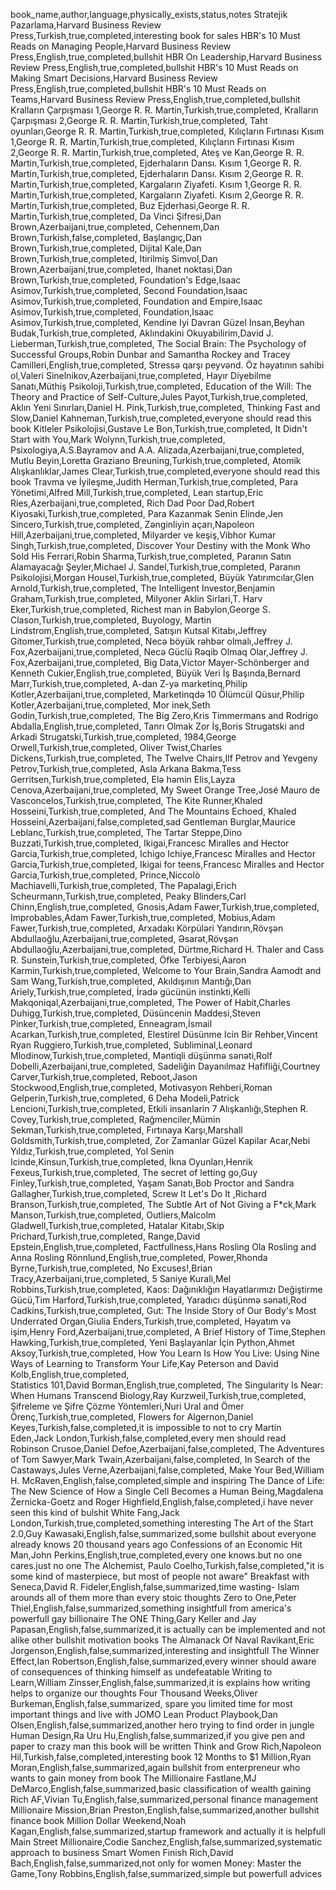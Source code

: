 book_name,author,language,physically_exists,status,notes
Stratejik Pazarlama,Harvard Business Review Press,Turkish,true,completed,interesting book for sales
HBR's 10 Must Reads on Managing People,Harvard Business Review Press,English,true,completed,bullshit
HBR On Leadership,Harvard Business Review Press,English,true,completed,bullshit
HBR's 10 Must Reads on Making Smart Decisions,Harvard Business Review Press,English,true,completed,bullshit
HBR's 10 Must Reads on Teams,Harvard Business Review Press,English,true,completed,bullshit
Kralların Çarpışması 1,George R. R. Martin,Turkish,true,completed,
Kralların Çarpışması 2,George R. R. Martin,Turkish,true,completed,
Taht oyunları,George R. R. Martin,Turkish,true,completed,
Kılıçların Fırtınası Kısım 1,George R. R. Martin,Turkish,true,completed,
Kılıçların Fırtınası Kısım 2,George R. R. Martin,Turkish,true,completed,
Ateş ve Kan,George R. R. Martin,Turkish,true,completed,
Ejderhaların Dansı. Kısım 1,George R. R. Martin,Turkish,true,completed,
Ejderhaların Dansı. Kısım 2,George R. R. Martin,Turkish,true,completed,
Kargaların Ziyafeti. Kısım 1,George R. R. Martin,Turkish,true,completed,
Kargaların Ziyafeti. Kısım 2,George R. R. Martin,Turkish,true,completed,
Buz Ejderhasi,George R. R. Martin,Turkish,true,completed,
Da Vinci Şifresi,Dan Brown,Azerbaijani,true,completed,
Cehennem,Dan Brown,Turkish,false,completed,
Başlangıç,Dan Brown,Turkish,true,completed,
Dijital Kale,Dan Brown,Turkish,true,completed,
Itirilmiş Simvol,Dan Brown,Azerbaijani,true,completed,
Ihanet noktasi,Dan Brown,Turkish,true,completed,
Foundation's Edge,Isaac Asimov,Turkish,true,completed,
Second Foundation,Isaac Asimov,Turkish,true,completed,
Foundation and Empire,Isaac Asimov,Turkish,true,completed,
Foundation,Isaac Asimov,Turkish,true,completed,
Kendine Iyi Davran Güzel Insan,Beyhan Budak,Turkish,true,completed,
Aklındakini Okuyabilirim,David J. Lieberman,Turkish,true,completed,
The Social Brain: The Psychology of Successful Groups,Robin Dunbar and Samantha Rockey and Tracey Camilleri,English,true,completed,
Stressə qarşı peyvənd. Öz həyatının sahibi ol,Valeri Sinelnikov,Azerbaijani,true,completed,
Hayır Diyebilme Sanatı,Müthiş Psikoloji,Turkish,true,completed,
Education of the Will: The Theory and Practice of Self-Culture,Jules Payot,Turkish,true,completed,
Aklın Yeni Sınırları,Daniel H. Pink,Turkish,true,completed,
Thinking Fast and Slow,Daniel Kahneman,Turkish,true,completed,everyone should read this book
Kitleler Psikolojisi,Gustave Le Bon,Turkish,true,completed,
It Didn't Start with You,Mark Wolynn,Turkish,true,completed,
Psixologiya,A.S.Bayramov and A.A. Alizada,Azerbaijani,true,completed,
Mutlu Beyin,Loretta Graziano Breuning,Turkish,true,completed,
Atomik Alışkanlıklar,James Clear,Turkish,true,completed,everyone should read this book
Travma ve İyileşme,Judith Herman,Turkish,true,completed,
Para Yönetimi,Alfred Mill,Turkish,true,completed,
Lean startup,Eric Ries,Azerbaijani,true,completed,
Rich Dad Poor Dad,Robert Kiyosaki,Turkish,true,completed,
Para Kazanmak Senin Elinde,Jen Sincero,Turkish,true,completed,
Zənginliyin açarı,Napoleon Hill,Azerbaijani,true,completed,
Milyarder ve keşiş,Vibhor Kumar Singh,Turkish,true,completed,
Discover Your Destiny with the Monk Who Sold His Ferrari,Robin Sharma,Turkish,true,completed,
Paranın Satın Alamayacağı Şeyler,Michael J. Sandel,Turkish,true,completed,
Paranın Psikolojisi,Morgan Housel,Turkish,true,completed,
Büyük Yatırımcılar,Glen Arnold,Turkish,true,completed,
The Intelligent Investor,Benjamin Graham,Turkish,true,completed,
Milyoner Aklin Sirlari,T. Harv Eker,Turkish,true,completed,
Richest man in Babylon,George S. Clason,Turkish,true,completed,
Buyology, Martin Lindstrom,English,true,completed,
Satışın Kutsal Kitabı,Jeffrey Gitomer,Turkish,true,completed,
Necə böyük rəhbər olmalı,Jeffrey J. Fox,Azerbaijani,true,completed,
Necə Güclü Rəqib Olmaq Olar,Jeffrey J. Fox,Azerbaijani,true,completed,
Big Data,Victor Mayer-Schönberger and Kenneth Cukier,English,true,completed,
Büyük Veri İş Başında,Bernard Marr,Turkish,true,completed,
A-dan Z-yə marketinq,Philip Kotler,Azerbaijani,true,completed,
Marketinqdə 10 Ölümcül Qüsur,Philip Kotler,Azerbaijani,true,completed,
Mor inek,Seth Godin,Turkish,true,completed,
The Big Zero,Kris Timmermans and Rodrigo Abdalla,English,true,completed,
Tanrı Olmak Zor İş,Boris Strugatski and Arkadi Strugatski,Turkish,true,completed,
1984,George Orwell,Turkish,true,completed,
Oliver Twist,Charles Dickens,Turkish,true,completed,
The Twelve Chairs,Ilf Petrov and Yevgeny Petrov,Turkish,true,completed,
Asla Arkana Bakma,Tess Gerritsen,Turkish,true,completed,
Elə həmin Elis,Layza Cenova,Azerbaijani,true,completed,
My Sweet Orange Tree,José Mauro de Vasconcelos,Turkish,true,completed,
The Kite Runner,Khaled Hosseini,Turkish,true,completed,
And The Mountains Echoed, Khaled Hosseini,Azerbaijani,false,completed,sad
Gentleman Burglar,Maurice Leblanc,Turkish,true,completed,
The Tartar Steppe,Dino Buzzati,Turkish,true,completed,
Ikigai,Francesc Miralles and Hector Garcia,Turkish,true,completed,
Ichigo Ichiye,Francesc Miralles and Hector Garcia,Turkish,true,completed,
Ikigai for teens,Francesc Miralles and Hector Garcia,Turkish,true,completed,
Prince,Niccolò Machiavelli,Turkish,true,completed,
The Papalagi,Erich Scheurmann,Turkish,true,completed,
Peaky Blinders,Carl Chinn,English,true,completed,
Gnosis,Adam Fawer,Turkish,true,completed,
Improbables,Adam Fawer,Turkish,true,completed,
Mobius,Adam Fawer,Turkish,true,completed,
Arxadakı Körpüləri Yandırın,Rövşən Abdullaoğlu,Azerbaijani,true,completed,
Əsarət,Rövşən Abdullaoğlu,Azerbaijani,true,completed,
Dürtme,Richard H. Thaler and Cass R. Sunstein,Turkish,true,completed,
Öfke Terbiyesi,Aaron Karmin,Turkish,true,completed,
Welcome to Your Brain,Sandra Aamodt and Sam Wang,Turkish,true,completed,
Akıldışının Mantığı,Dan Ariely,Turkish,true,completed,
İradə gücünün instinkti,Kelli Makqoniqal,Azerbaijani,true,completed,
The Power of Habit,Charles Duhigg,Turkish,true,completed,
Düsüncenin Maddesi,Steven Pinker,Turkish,true,completed,
Enneagram,İsmail Acarkan,Turkish,true,completed,
Elestirel Düsünme Icin Bir Rehber,Vincent Ryan Ruggiero,Turkish,true,completed,
Subliminal,Leonard Mlodinow,Turkish,true,completed,
Məntiqli düşünmə sənəti,Rolf Dobelli,Azerbaijani,true,completed,
Sadeliğin Dayanılmaz Hafifliği,Courtney Carver,Turkish,true,completed,
Reboot,Jason Stockwood,English,true,completed,
Motivasyon Rehberi,Roman Gelperin,Turkish,true,completed,
6 Deha Modeli,Patrick Lencioni,Turkish,true,completed,
Etkili insanlarin 7 Alışkanlığı,Stephen R. Covey,Turkish,true,completed,
Rağmenciler,Mümin Sekman,Turkish,true,completed,
Fırtınaya Karşı,Marshall Goldsmith,Turkish,true,completed,
Zor Zamanlar Güzel Kapilar Acar,Nebi Yıldız,Turkish,true,completed,
Yol Senin Icinde,Kinsun,Turkish,true,completed,
İkna Oyunları,Henrik Fexeus,Turkish,true,completed,
The secret of letting go,Guy Finley,Turkish,true,completed,
Yaşam Sanatı,Bob Proctor and Sandra Gallagher,Turkish,true,completed,
Screw It Let's Do It ,Richard Branson,Turkish,true,completed,
The Subtle Art of Not Giving a F*ck,Mark Manson,Turkish,true,completed,
Outliers,Malcolm Gladwell,Turkish,true,completed,
Hatalar Kitabı,Skip Prichard,Turkish,true,completed,
Range,David Epstein,English,true,completed,
Factfullness,Hans Rosling Ola Rosling and Anna Rosling Rönnlund,English,true,completed,
Power,Rhonda Byrne,Turkish,true,completed,
No Excuses!,Brian Tracy,Azerbaijani,true,completed,
5 Saniye Kurali,Mel Robbins,Turkish,true,completed,
Kaos: Dağınıklığın Hayatlarımızı Değiştirme Gücü,Tim Harford,Turkish,true,completed,
Yaradıcı düşünmə sənəti,Rod Cadkins,Turkish,true,completed,
Gut: The Inside Story of Our Body's Most Underrated Organ,Giulia Enders,Turkish,true,completed,
Həyatım və işim,Henry Ford,Azerbaijani,true,completed,
A Brief History of Time,Stephen Hawking,Turkish,true,completed,
Yeni Başlayanlar İçin Python,Ahmet Aksoy,Turkish,true,completed,
How You Learn Is How You Live: Using Nine Ways of Learning to Transform Your Life,Kay Peterson and David Kolb,English,true,completed,   
Statistics 101,David Borman,English,true,completed,
The Singularity Is Near: When Humans Transcend Biology,Ray Kurzweil,Turkish,true,completed,
Şifreleme ve Şifre Çözme Yöntemleri,Nuri Ural and Ömer Örenç,Turkish,true,completed,
Flowers for Algernon,Daniel Keyes,Turkish,false,completed,it is impossible to not to cry
Martin Eden,Jack London,Turkish,false,completed,every men should read
Robinson Crusoe,Daniel Defoe,Azerbaijani,false,completed,
The Adventures of Tom Sawyer,Mark Twain,Azerbaijani,false,completed,
In Search of the Castaways,Jules Verne,Azerbaijani,false,completed,
Make Your Bed,William H. McRaven,English,false,completed,simple and inspiring
The Dance of Life: The New Science of How a Single Cell Becomes a Human Being,Magdalena Żernicka-Goetz and Roger Highfield,English,false,completed,i have never seen this kind of bulshit
White Fang,Jack London,Turkish,true,completed,something interesting
The Art of the Start 2.0,Guy Kawasaki,English,false,summarized,some bullshit about everyone already knows 20 thousand years ago
Confessions of an Economic Hit Man,John Perkins,English,true,completed,every one knows.but no one cares.just no one
The Alchemist, Paulo Coelho,Turkish,false,completed,"it is some kind of masterpiece, but most of people not aware"
Breakfast with Seneca,David R. Fideler,English,false,summarized,time wasting- Islam arounds all of them more than every stoic thoughts
Zero to One,Peter Thiel,English,false,summarized,something insightfull from america's powerfull gay billionaire
The ONE Thing,Gary Keller and Jay Papasan,English,false,summarized,it is actually can be implemented and not alike other bullshit motivation books
The Almanack Of Naval Ravikant,Eric Jorgenson,English,false,summarized,interesting and insightfull
The Winner Effect,Ian Robertson,English,false,summarized,every winner should aware of consequences of thinking himself as undefeatable
Writing to Learn,William Zinsser,English,false,summarized,it is explains how writing helps to organize our thoughts
Four Thousand Weeks,Oliver Burkeman,English,false,summarized, spare you limited time for most important things and live with JOMO
Lean Product Playbook,Dan Olsen,English,false,summarized,another hero trying to find order in jungle
Human Design,Ra Uru Hu,English,false,summarized,if you give pen and paper to crazy man this book will be written
Think and Grow Rich,Napoleon Hil,Turkish,false,completed,interesting book
12 Months to $1 Million,Ryan Moran,English,false,summarized,again bullshit from enterpreneur who wants to gain money from book
The Millionaire Fastlane,MJ DeMarco,English,false,summarized,basic classification of wealth gaining
Rich AF,Vivian Tu,English,false,summarized,personal finance management
Millionaire Mission,Brian Preston,English,false,summarized,another bullshit finance book
Million Dollar Weekend,Noah Kagan,English,false,summarized,startup framework and actually it is helpfull
Main Street Millionaire,Codie Sanchez,English,false,summarized,systematic approach to business
Smart Women Finish Rich,David Bach,English,false,summarized,not only for women
Money: Master the Game,Tony Robbins,English,false,summarized,simple but powerfull advices